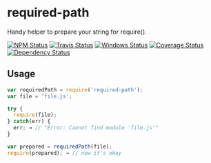 required-path
=============

Handy helper to prepare your string for require().

[![NPM Status][npm-img]][npm]
[![Travis Status][test-img]][travis]
[![Windows Status][appveyor-img]][appveyor]
[![Coverage Status][coverage-img]][coveralls]
[![Dependency Status][dependency-img]][david]

[npm]:            https://www.npmjs.org/package/required-path
[npm-img]:        https://img.shields.io/npm/v/required-path.svg

[travis]:         https://travis-ci.org/Yeti-or/required-path
[test-img]:       https://img.shields.io/travis/Yeti-or/required-path.svg?label=tests

[appveyor]:       https://ci.appveyor.com/project/Yeti-or/required-path
[appveyor-img]:   http://img.shields.io/appveyor/ci/Yeti-or/required-path.svg?style=flat&label=windows

[coveralls]:      https://coveralls.io/r/Yeti-or/required-path
[coverage-img]:   https://img.shields.io/coveralls/Yeti-or/required-path.svg

[david]:          https://david-dm.org/yeti-or/required-path
[dependency-img]: http://img.shields.io/david/yeti-or/required-path.svg

Usage
-----

```js
var requiredPath = require('required-path');
var file = 'file.js';

try {
  require(file);
} catch(err) {
  err; → // "Error: Cannot find module 'file.js'"
}

var prepared = requiredPath(file);
require(prepared); → // now it's okay
```

